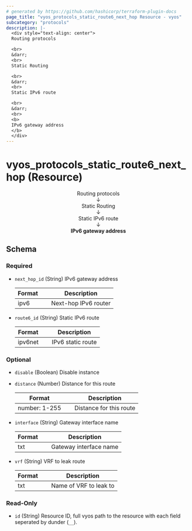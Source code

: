 ```yaml
---
# generated by https://github.com/hashicorp/terraform-plugin-docs
page_title: "vyos_protocols_static_route6_next_hop Resource - vyos"
subcategory: "protocols"
description: |-
  <div style="text-align: center">
  Routing protocols

  <br>
  &darr;
  <br>
  Static Routing

  <br>
  &darr;
  <br>
  Static IPv6 route

  <br>
  &darr;
  <br>
  <b>
  IPv6 gateway address
  </b>
  </div>
---
```


# vyos_protocols_static_route6_next_hop (Resource)

<div style="text-align: center">
Routing protocols

<br>
&darr;
<br>
Static Routing

<br>
&darr;
<br>
Static IPv6 route

<br>
&darr;
<br>
<b>
IPv6 gateway address
</b>
</div>



<!-- schema generated by tfplugindocs -->
## Schema

### Required

- `next_hop_id` (String) IPv6 gateway address

    |  Format &emsp; | Description  |
    |----------|---------------|
    |  ipv6  &emsp; |  Next-hop IPv6 router  |
- `route6_id` (String) Static IPv6 route

    |  Format &emsp; | Description  |
    |----------|---------------|
    |  ipv6net  &emsp; |  IPv6 static route  |

### Optional

- `disable` (Boolean) Disable instance
- `distance` (Number) Distance for this route

    |  Format &emsp; | Description  |
    |----------|---------------|
    |  number: 1-255  &emsp; |  Distance for this route  |
- `interface` (String) Gateway interface name

    |  Format &emsp; | Description  |
    |----------|---------------|
    |  txt  &emsp; |  Gateway interface name  |
- `vrf` (String) VRF to leak route

    |  Format &emsp; | Description  |
    |----------|---------------|
    |  txt  &emsp; |  Name of VRF to leak to  |

### Read-Only

- `id` (String) Resource ID, full vyos path to the resource with each field seperated by dunder (`__`).
